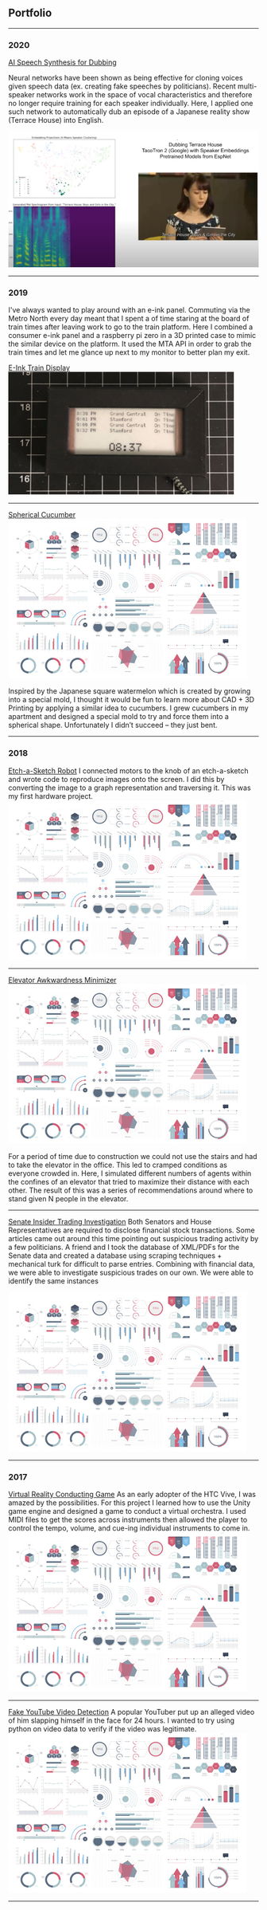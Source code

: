 ## Portfolio

---

### 2020 

[AI Speech Synthesis for Dubbing](pages/sample_page2)

Neural networks have been shown as being effective for cloning voices given speech data (ex. creating fake speeches by politicians). Recent multi-speaker networks work in the space of vocal characteristics and therefore no longer require training for each speaker individually. Here, I applied one such network to automatically dub an episode of a Japanese reality show (Terrace House) into English.

<img src="images/terrace_house.png?raw=true"/>

---

### 2019

I've always wanted to play around with an e-ink panel. Commuting via the Metro North every day meant that I spent a of time staring at the board of train times after leaving work to go to the train platform. Here I combined a consumer e-ink panel and a raspberry pi zero in a 3D printed case to mimic the similar device on the platform. It used the MTA API in order to grab the train times and let me glance up next to my monitor to better plan my exit.

[E-Ink Train Display](http://example.com/)
<img src="images/train.png?raw=true"/>

---

[Spherical Cucumber](http://example.com/)
<img src="images/dummy_thumbnail.jpg?raw=true"/>

Inspired by the Japanese square watermelon which is created by growing into a special mold, I thought it would be fun to learn more about CAD + 3D Printing by applying a similar idea to cucumbers. I grew cucumbers in my apartment and designed a special mold to try and force them into a spherical shape. Unfortunately I didn’t succeed – they just bent.

---

### 2018

[Etch-a-Sketch Robot](http://example.com/)
I connected motors to the knob of an etch-a-sketch and wrote code to reproduce images onto the screen. I did this by converting the image to a graph representation and traversing it. This was my first hardware project. 
<img src="images/dummy_thumbnail.jpg?raw=true"/>

---
[Elevator Awkwardness Minimizer](http://example.com/)
<img src="images/dummy_thumbnail.jpg?raw=true"/>

For a period of time due to construction we could not use the stairs and had to take the elevator in the office. This led to cramped conditions as everyone crowded in. Here, I simulated different numbers of agents within the confines of an elevator that tried to maximize their distance with each other. The result of this was a series of recommendations around where to stand given N people in the elevator.

---

[Senate Insider Trading Investigation](http://example.com/)
Both Senators and House Representatives are required to disclose financial stock transactions. Some articles came out around this time pointing out suspicious trading activity by a few politicians. A friend and I took the database of XML/PDFs for the Senate data and created a database using scraping techniques + mechanical turk for difficult to parse entries. Combining with financial data, we were able to investigate suspicious trades on our own. We were able to identify the same instances 

<img src="images/dummy_thumbnail.jpg?raw=true"/>

---

### 2017

[Virtual Reality Conducting Game](http://example.com/)
As an early adopter of the HTC Vive, I was amazed by the possibilities. For this project I learned how to use the Unity game engine and designed a game to conduct a virtual orchestra. I used MIDI files to get the scores across instruments then allowed the player to control the tempo, volume, and cue-ing individual instruments to come in.
<img src="images/dummy_thumbnail.jpg?raw=true"/>

---

[Fake YouTube Video Detection](http://example.com/)
A popular YouTuber put up an alleged video of him slapping himself in the face for 24 hours. I wanted to try using python on video data to verify if the video was legitimate. 
<img src="images/dummy_thumbnail.jpg?raw=true"/>

---

